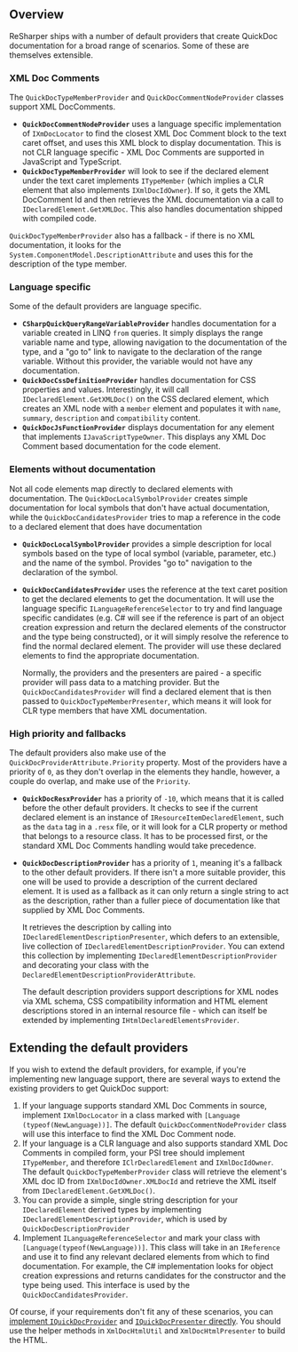 [//]: # (title: Existing QuickDoc providers)



## Overview

ReSharper ships with a number of default providers that create QuickDoc documentation for a broad range of scenarios. Some of these are themselves extensible.

### XML Doc Comments

The `QuickDocTypeMemberProvider` and `QuickDocCommentNodeProvider` classes support XML DocComments. 

* **`QuickDocCommentNodeProvider`** uses a language specific implementation of `IXmDocLocator` to find the closest XML Doc Comment block to the text caret offset, and uses this XML block to display documentation. This is not CLR language specific - XML Doc Comments are supported in JavaScript and TypeScript.
* **`QuickDocTypeMemberProvider`** will look to see if the declared element under the text caret implements `ITypeMember` (which implies a CLR element that also implements `IXmlDocIdOwner`). If so, it gets the XML DocComment Id and then retrieves the XML documentation via a call to `IDeclaredElement.GetXMLDoc`. This also handles documentation shipped with compiled code.

`QuickDocTypeMemberProvider` also has a fallback - if there is no XML documentation, it looks for the `System.ComponentModel.DescriptionAttribute` and uses this for the description of the type member.

### Language specific

Some of the default providers are language specific.

* **`CSharpQuickQueryRangeVariableProvider`** handles documentation for a variable created in LINQ `from` queries. It simply displays the range variable name and type, allowing navigation to the documentation of the type, and a "go to" link to navigate to the declaration of the range variable. Without this provider, the variable would not have any documentation.
* **`QuickDocCssDefinitionProvider`** handles documentation for CSS properties and values. Interestingly, it will call `IDeclaredElement.GetXMLDoc()` on the CSS declared element, which creates an XML node with a `member` element and populates it with `name`, `summary`, `description` and `compatibility` content.
* **`QuickDocJsFunctionProvider`** displays documentation for any element that implements `IJavaScriptTypeOwner`. This displays any XML Doc Comment based documentation for the code element.

### Elements without documentation

Not all code elements map directly to declared elements with documentation. The `QuickDocLocalSymbolProvider` creates simple documentation for local symbols that don't have actual documentation, while the `QuickDocCandidatesProvider` tries to map a reference in the code to a declared element that does have documentation

* **`QuickDocLocalSymbolProvider`** provides a simple description for local symbols based on the type of local symbol (variable, parameter, etc.) and the name of the symbol. Provides "go to" navigation to the declaration of the symbol.
* **`QuickDocCandidatesProvider`** uses the reference at the text caret position to get the declared elements to get the documentation. It will use the language specific `ILanguageReferenceSelector` to try and find language specific candidates (e.g. C# will see if the reference is part of an object creation expression and return the declared elements of the constructor and the type being constructed), or it will simply resolve the reference to find the normal declared element. The provider will use these declared elements to find the appropriate documentation.

    Normally, the providers and the presenters are paired - a specific provider will pass data to a matching provider. But the `QuickDocCandidatesProvider` will find a declared element that is then passed to `QuickDocTypeMemberPresenter`, which means it will look for CLR type members that have XML documentation.

### High priority and fallbacks

The default providers also make use of the `QuickDocProviderAttribute.Priority` property. Most of the providers have a priority of `0`, as they don't overlap in the elements they handle, however, a couple do overlap, and make use of the `Priority`.

* **`QuickDocResxProvider`** has a priority of `-10`, which means that it is called before the other default providers. It checks to see if the current declared element is an instance of `IResourceItemDeclaredElement`, such as the `data` tag in a `.resx` file, or it will look for a CLR property or method that belongs to a resource class. It has to be processed first, or the standard XML Doc Comments handling would take precedence.

* **`QuickDocDescriptionProvider`** has a priority of `1`, meaning it's a fallback to the other default providers. If there isn't a more suitable provider, this one will be used to provide a description of the current declared element. It is used as a fallback as it can only return a single string to act as the description, rather than a fuller piece of documentation like that supplied by XML Doc Comments.

    It retrieves the description by calling into `IDeclaredElementDescriptionPresenter`, which defers to an extensible, live collection of `IDeclaredElementDescriptionProvider`. You can extend this collection by implementing `IDeclaredElementDescriptionProvider` and decorating your class with the `DeclaredElementDescriptionProviderAttribute`.
    
    The default description providers support descriptions for XML nodes via XML schema, CSS compatibility information and HTML element descriptions stored in an internal resource file - which can itself be extended by implementing `IHtmlDeclaredElementsProvider`.

## Extending the default providers

If you wish to extend the default providers, for example, if you're implementing new language support, there are several ways to extend the existing providers to get QuickDoc support:

1. If your language supports standard XML Doc Comments in source, implement `IXmlDocLocator` in a class marked with `[Language (typeof(NewLanguage))]`. The default `QuickDocCommentNodeProvider` class will use this interface to find the XML Doc Comment node.
2. If your language is a CLR language and also supports standard XML Doc Comments in compiled form, your PSI tree should implement `ITypeMember`, and therefore `IClrDeclaredElement` and `IXmlDocIdOwner`. The default `QuickDocTypeMemberProvider` class will retrieve the element's XML doc ID from `IXmlDocIdOwner.XMLDocId` and retrieve the XML itself from `IDeclaredElement.GetXMLDoc()`.
3. You can provide a simple, single string description for your `IDeclaredElement` derived types by implementing `IDeclaredElementDescriptionProvider`, which is used by `QuickDocDescriptionProvider`
4. Implement `ILanguageReferenceSelector` and mark your class with `[Language(typeof(NewLanguage))]`. This class will take in an `IReference` and use it to find any relevant declared elements from which to find documentation. For example, the C# implementation looks for object creation expressions and returns candidates for the constructor and the type being used. This interface is used by the `QuickDocCandidatesProvider`.

Of course, if your requirements don't fit any of these scenarios, you can [implement `IQuickDocProvider`](ImplementingProvider.md) and [`IQuickDocPresenter` directly](ImplementingPresenter.md). You should use the helper methods in `XmlDocHtmlUtil` and `XmlDocHtmlPresenter` to build the HTML.